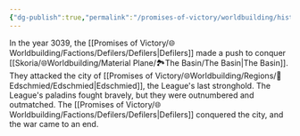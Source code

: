 ```yaml
---
{"dg-publish":true,"permalink":"/promises-of-victory/worldbuilding/historic-events/war/the-defilers-attack-edschmied/","title":"The Defilers attack Edschmied","noteIcon":"History","created":"2023-01-25T02:26:52.864+01:00","updated":"2023-03-29T21:23:38.734+02:00"}
---
```


In the year 3039, the [[Promises of Victory/🌐Worldbuilding/Factions/Defilers/Defilers\|Defilers]] made a push to conquer [[Skoria/🌐Worldbuilding/Material Plane/🏞️The Basin/The Basin\|The Basin]]. They attacked the city of [[Promises of Victory/🌐Worldbuilding/Regions/🏰Edschmied/Edschmied\|Edschmied]], the League's last stronghold. The League's paladins fought bravely, but they were outnumbered and outmatched. The [[Promises of Victory/🌐Worldbuilding/Factions/Defilers/Defilers\|Defilers]] conquered the city, and the war came to an end. 